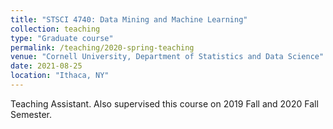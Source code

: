 ```yaml
---
title: "STSCI 4740: Data Mining and Machine Learning"
collection: teaching
type: "Graduate course"
permalink: /teaching/2020-spring-teaching
venue: "Cornell University, Department of Statistics and Data Science"
date: 2021-08-25
location: "Ithaca, NY"
---
```

Teaching Assistant. Also supervised this course on 2019 Fall and 2020 Fall Semester.
